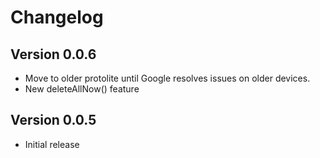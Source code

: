 Changelog
=========

Version 0.0.6
----------------------------

* Move to older protolite until Google resolves issues on older devices.
* New deleteAllNow() feature

Version 0.0.5
----------------------------

* Initial release
